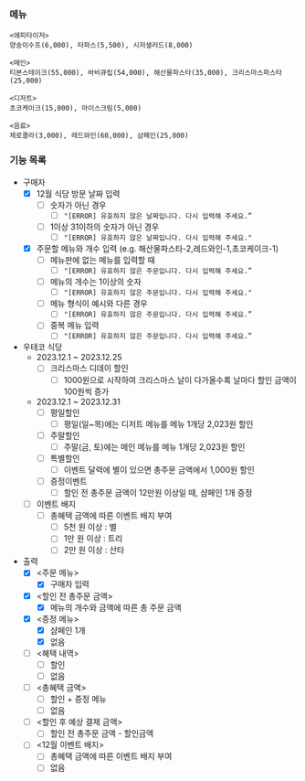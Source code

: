 ### 메뉴

````
<애피타이저>
양송이수프(6,000), 타파스(5,500), 시저샐러드(8,000)

<메인>
티본스테이크(55,000), 바비큐립(54,000), 해산물파스타(35,000), 크리스마스파스타(25,000)

<디저트>
초코케이크(15,000), 아이스크림(5,000)

<음료>
제로콜라(3,000), 레드와인(60,000), 샴페인(25,000)
````

### 기능 목록

- 구매자
    - [x] 12월 식당 방문 날짜 입력
        - [ ] 숫자가 아닌 경우
            - [ ] `"[ERROR] 유효하지 않은 날짜입니다. 다시 입력해 주세요.”`
        - [ ] 1이상 31이하의 숫자가 아닌 경우
            - [ ] `"[ERROR] 유효하지 않은 날짜입니다. 다시 입력해 주세요."`
    - [x] 주문할 메뉴와 개수 입력 (e.g. 해산물파스타-2,레드와인-1,초코케이크-1)
        - [ ] 메뉴판에 없는 메뉴를 입력할 때
            - [ ] `"[ERROR] 유효하지 않은 주문입니다. 다시 입력해 주세요.”`
        - [ ] 메뉴의 개수는 1이상의 숫자
            - [ ] `"[ERROR] 유효하지 않은 주문입니다. 다시 입력해 주세요."`
        - [ ] 메뉴 형식이 예시와 다른 경우
            - [ ] `"[ERROR] 유효하지 않은 주문입니다. 다시 입력해 주세요.”`
        - [ ] 중복 메뉴 입력
            - [ ] `"[ERROR] 유효하지 않은 주문입니다. 다시 입력해 주세요.”`
- 우테코 식당
    - 2023.12.1 ~ 2023.12.25
        - [ ] 크리스마스 디데이 할인
            - [ ] 1000원으로 시작하여 크리스마스 날이 다가올수록 날마다 할인 금액이 100원씩 증가
    - 2023.12.1 ~ 2023.12.31
        - [ ] 평일할인
            - [ ] 평일(일~목)에는 디저트 메뉴를 메뉴 1개당 2,023원 할인
        - [ ] 주말할인
            - [ ] 주말(금, 토)에는 메인 메뉴를 메뉴 1개당 2,023원 할인
        - [ ] 특별할인
            - [ ] 이벤트 달력에 별이 있으면 총주문 금액에서 1,000원 할인
        - [ ] 증정이벤트
            - [ ] 할인 전 총주문 금액이 12만원 이상일 때, 샴페인 1개 증정
    - [ ] 이벤트 배지
        - [ ] 총혜택 금액에 따른 이벤트 배지 부여
            - [ ] 5천 원 이상 : 별
            - [ ] 1만 원 이상 : 트리
            - [ ] 2만 원 이상 : 산타
- 출력
    - [x] <주문 메뉴>
        - [x] 구매자 입력
    - [x] <할인 전 총주문 금액>
        - [x] 메뉴의 개수와 금액에 따른 총 주문 금액
    - [x] <증정 메뉴>
        - [x] 샴페인 1개
        - [x] 없음
    - [ ] <혜택 내역>
        - [ ] 할인
        - [ ] 없음
    - [ ] <총혜택 금액>
        - [ ] 할인 + 증정 메뉴
        - [ ] 없음
    - [ ] <할인 후 예상 결제 금액>
        - [ ] 할인 전 총주문 금액 - 할인금액
    - [ ] <12월 이벤트 배지>
        - [ ] 총혜택 금액에 따른 이벤트 배지 부여
        - [ ] 없음